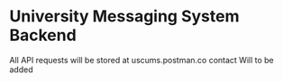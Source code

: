 # University Messaging System Backend
All API requests will be stored at uscums.postman.co
contact Will to be added
